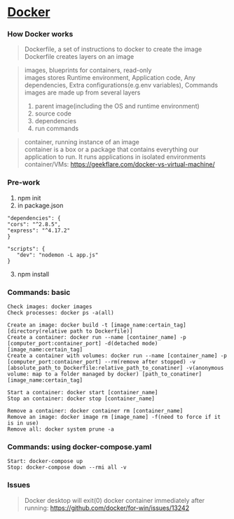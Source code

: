 # [Docker](https://github.com/EricHuang950313/Docker)

### How Docker works
> Dockerfile, a set of instructions to docker to create the image </br>
> Dockerfile creates layers on an image </br>

> images, blueprints for containers, read-only </br>
> images stores Runtime environment, Application code, Any dependencies, Extra configurations(e.g.env variables), Commands </br>
> images are made up from several layers </br>
> 1) parent image(including the OS and runtime environment)
> 2) source code  
> 3) dependencies
> 4) run commands

> container, running instance of an image </br>
> container is a box or a package that contains everything our application to run. It runs applications in isolated environments </br>
> container/VMs: https://geekflare.com/docker-vs-virtual-machine/ </br>

### Pre-work
1. npm init
2. in package.json
```
"dependencies": {
"cors": "^2.8.5",
"express": "^4.17.2"
}
```
```
"scripts": {
   "dev": "nodemon -L app.js"
}
```
3. npm install


### Commands: basic
```
Check images: docker images
Check processes: docker ps -a(all)
```
```
Create an image: docker build -t [image_name:certain_tag] [directory(relative path to Dockerfile)]
Create a container: docker run --name [container_name] -p [computer_port:container_port] -d(detached mode) [image_name:certain_tag]
Create a container with volumes: docker run --name [container_name] -p [computer_port:container_port] --rm(remove after stopped) -v [absolute_path_to_Dockerfile:relative_path_to_conatiner] -v(anonymous volume: map to a folder managed by docker) [path_to_conatiner] [image_name:certain_tag]
```
```
Start a container: docker start [container_name]
Stop an container: docker stop [container_name]
```
```
Remove a container: docker container rm [container_name]
Remove an image: docker image rm [image_name] -f(need to force if it is in use)
Remove all: docker system prune -a
```

### Commands: using docker-compose.yaml
```
Start: docker-compose up
Stop: docker-compose down --rmi all -v
```
### Issues
> Docker desktop will exit(0) docker container immediately after running: https://github.com/docker/for-win/issues/13242